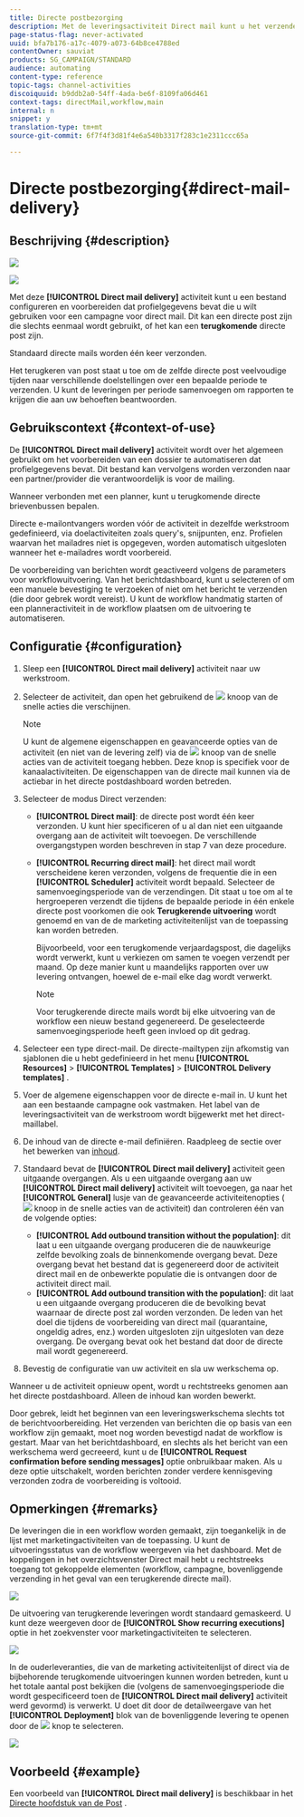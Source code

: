 ```yaml
---
title: Directe postbezorging
description: Met de leveringsactiviteit Direct mail kunt u het verzenden van één verzendend direct mail of een terugkomende direct mail in een werkschema configureren.
page-status-flag: never-activated
uuid: bfa7b176-a17c-4079-a073-64b8ce4788ed
contentOwner: sauviat
products: SG_CAMPAIGN/STANDARD
audience: automating
content-type: reference
topic-tags: channel-activities
discoiquuid: b9ddb2a0-54ff-4ada-be6f-8109fa06d461
context-tags: directMail,workflow,main
internal: n
snippet: y
translation-type: tm+mt
source-git-commit: 6f7f4f3d81f4e6a540b3317f283c1e2311ccc65a

---
```



# Directe postbezorging{#direct-mail-delivery}

## Beschrijving {#description}

![](assets/paper.png)

![](assets/recurrentpaper.png)

Met deze **[!UICONTROL Direct mail delivery]** activiteit kunt u een bestand configureren en voorbereiden dat profielgegevens bevat die u wilt gebruiken voor een campagne voor direct mail. Dit kan een directe post zijn die slechts eenmaal wordt gebruikt, of het kan een **terugkomende** directe post zijn.

Standaard directe mails worden één keer verzonden.

Het terugkeren van post staat u toe om de zelfde directe post veelvoudige tijden naar verschillende doelstellingen over een bepaalde periode te verzenden. U kunt de leveringen per periode samenvoegen om rapporten te krijgen die aan uw behoeften beantwoorden.

## Gebruikscontext {#context-of-use}

De **[!UICONTROL Direct mail delivery]** activiteit wordt over het algemeen gebruikt om het voorbereiden van een dossier te automatiseren dat profielgegevens bevat. Dit bestand kan vervolgens worden verzonden naar een partner/provider die verantwoordelijk is voor de mailing.

Wanneer verbonden met een planner, kunt u terugkomende directe brievenbussen bepalen.

Directe e-mailontvangers worden vóór de activiteit in dezelfde werkstroom gedefinieerd, via doelactiviteiten zoals query&#39;s, snijpunten, enz. Profielen waarvan het mailadres niet is opgegeven, worden automatisch uitgesloten wanneer het e-mailadres wordt voorbereid.

De voorbereiding van berichten wordt geactiveerd volgens de parameters voor workflowuitvoering. Van het berichtdashboard, kunt u selecteren of om een manuele bevestiging te verzoeken of niet om het bericht te verzenden (die door gebrek wordt vereist). U kunt de workflow handmatig starten of een planneractiviteit in de workflow plaatsen om de uitvoering te automatiseren.

## Configuratie {#configuration}

1. Sleep een **[!UICONTROL Direct mail delivery]** activiteit naar uw werkstroom.
1. Selecteer de activiteit, dan open het gebruikend de ![](assets/edit_darkgrey-24px.png) knoop van de snelle acties die verschijnen.

   >[!NOTE]
   >
   >U kunt de algemene eigenschappen en geavanceerde opties van de activiteit (en niet van de levering zelf) via de ![](assets/dlv_activity_params-24px.png) knoop van de snelle acties van de activiteit toegang hebben. Deze knop is specifiek voor de kanaalactiviteiten. De eigenschappen van de directe mail kunnen via de actiebar in het directe postdashboard worden betreden.

1. Selecteer de modus Direct verzenden:

   * **[!UICONTROL Direct mail]**: de directe post wordt één keer verzonden. U kunt hier specificeren of u al dan niet een uitgaande overgang aan de activiteit wilt toevoegen. De verschillende overgangstypen worden beschreven in stap 7 van deze procedure.
   * **[!UICONTROL Recurring direct mail]**: het direct mail wordt verscheidene keren verzonden, volgens de frequentie die in een **[!UICONTROL Scheduler]** activiteit wordt bepaald. Selecteer de samenvoegingsperiode van de verzendingen. Dit staat u toe om al te hergroeperen verzendt die tijdens de bepaalde periode in één enkele directe post voorkomen die ook **Terugkerende uitvoering** wordt genoemd en van de de marketing activiteitenlijst van de toepassing kan worden betreden.

      Bijvoorbeeld, voor een terugkomende verjaardagspost, die dagelijks wordt verwerkt, kunt u verkiezen om samen te voegen verzendt per maand. Op deze manier kunt u maandelijks rapporten over uw levering ontvangen, hoewel de e-mail elke dag wordt verwerkt.

      >[!NOTE]
      >
      >Voor terugkerende directe mails wordt bij elke uitvoering van de workflow een nieuw bestand gegenereerd. De geselecteerde samenvoegingsperiode heeft geen invloed op dit gedrag.

1. Selecteer een type direct-mail. De directe-mailtypen zijn afkomstig van sjablonen die u hebt gedefinieerd in het menu **[!UICONTROL Resources]** > **[!UICONTROL Templates]** > **[!UICONTROL Delivery templates]** .
1. Voer de algemene eigenschappen voor de directe e-mail in. U kunt het aan een bestaande campagne ook vastmaken. Het label van de leveringsactiviteit van de werkstroom wordt bijgewerkt met het direct-maillabel.
1. De inhoud van de directe e-mail definiëren. Raadpleeg de sectie over het bewerken van [inhoud](../../designing/using/personalization.md).
1. Standaard bevat de **[!UICONTROL Direct mail delivery]** activiteit geen uitgaande overgangen. Als u een uitgaande overgang aan uw **[!UICONTROL Direct mail delivery]** activiteit wilt toevoegen, ga naar het **[!UICONTROL General]** lusje van de geavanceerde activiteitenopties ( ![](assets/dlv_activity_params-24px.png) knoop in de snelle acties van de activiteit) dan controleren één van de volgende opties:

   * **[!UICONTROL Add outbound transition without the population]**: dit laat u een uitgaande overgang produceren die de nauwkeurige zelfde bevolking zoals de binnenkomende overgang bevat. Deze overgang bevat het bestand dat is gegenereerd door de activiteit direct mail en de onbewerkte populatie die is ontvangen door de activiteit direct mail.
   * **[!UICONTROL Add outbound transition with the population]**: dit laat u een uitgaande overgang produceren die de bevolking bevat waarnaar de directe post zal worden verzonden. De leden van het doel die tijdens de voorbereiding van direct mail (quarantaine, ongeldig adres, enz.) worden uitgesloten zijn uitgesloten van deze overgang. De overgang bevat ook het bestand dat door de directe mail wordt gegenereerd.

1. Bevestig de configuratie van uw activiteit en sla uw werkschema op.

Wanneer u de activiteit opnieuw opent, wordt u rechtstreeks genomen aan het directe postdashboard. Alleen de inhoud kan worden bewerkt.

Door gebrek, leidt het beginnen van een leveringswerkschema slechts tot de berichtvoorbereiding. Het verzenden van berichten die op basis van een workflow zijn gemaakt, moet nog worden bevestigd nadat de workflow is gestart. Maar van het berichtdashboard, en slechts als het bericht van een werkschema werd gecreeerd, kunt u de **[!UICONTROL Request confirmation before sending messages]** optie onbruikbaar maken. Als u deze optie uitschakelt, worden berichten zonder verdere kennisgeving verzonden zodra de voorbereiding is voltooid.

## Opmerkingen {#remarks}

De leveringen die in een workflow worden gemaakt, zijn toegankelijk in de lijst met marketingactiviteiten van de toepassing. U kunt de uitvoeringsstatus van de workflow weergeven via het dashboard. Met de koppelingen in het overzichtsvenster Direct mail hebt u rechtstreeks toegang tot gekoppelde elementen (workflow, campagne, bovenliggende verzending in het geval van een terugkerende directe mail).

![](assets/wkf_display_parent_elements_direct_mail.png)

De uitvoering van terugkerende leveringen wordt standaard gemaskeerd. U kunt deze weergeven door de **[!UICONTROL Show recurring executions]** optie in het zoekvenster voor marketingactiviteiten te selecteren.

![](assets/wkf_display_recurrent_executions_direct_mail.png)

In de ouderleveranties, die van de marketing activiteitenlijst of direct via de bijbehorende terugkomende uitvoeringen kunnen worden betreden, kunt u het totale aantal post bekijken die (volgens de samenvoegingsperiode die wordt gespecificeerd toen de **[!UICONTROL Direct mail delivery]** activiteit werd gevormd) is verwerkt. U doet dit door de detailweergave van het **[!UICONTROL Deployment]** blok van de bovenliggende levering te openen door de ![](assets/wkf_dlv_detail_button.png) knop te selecteren.

![](assets/wkf_display_recurrent_executions_3_direct_mail.png)

## Voorbeeld {#example}

Een voorbeeld van **[!UICONTROL Direct mail delivery]** is beschikbaar in het [Directe hoofdstuk van de Post](../../channels/using/example-of-direct-mail-in-a-workflow.md) .
